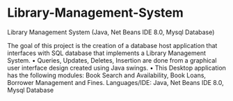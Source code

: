 # Library-Management-System
Library Management System (Java, Net Beans IDE 8.0, Mysql Database)

The goal of this project is the creation of a database host application that interfaces with
 SQL database that implements a Library Management System.
• Queries, Updates, Deletes, Insertion are done from a graphical user interface design created using Java swings.
•	This Desktop application has the following modules: Book Search and Availability, Book Loans, Borrower Management and Fines.
Languages/IDE: Java, Net Beans IDE 8.0, Mysql Database

